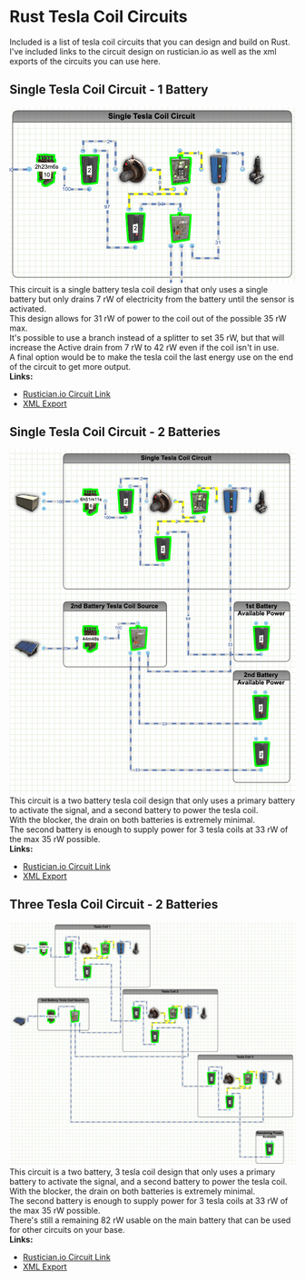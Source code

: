 # Rust Tesla Coil Circuits
Included is a list of tesla coil circuits that you can design and build on Rust.  I've included links to the circuit design on rustician.io as well as the xml exports of the circuits you can use here.

## Single Tesla Coil Circuit - 1 Battery
![TeslaCoil-HBHFSensorActivated-SingleBattery](images/TeslaCoil-HBHFSensorActivated-SingleBattery.png)
This circuit is a single battery tesla coil design that only uses a single battery but only drains 7 rW of electricity from the battery until the sensor is activated.</br>
This design allows for 31 rW of power to the coil out of the possible 35 rW max.</br>
It's possible to use a branch instead of a splitter to set 35 rW, but that will increase the Active drain from 7 rW to 42 rW even if the coil isn't in use.</br>
A final option would be to make the tesla coil the last energy use on the end of the circuit to get more output.</br>
<b>Links:</b>
* [Rustician.io Circuit Link](https://www.rustrician.io/?circuit=111c169b672a8cd03b8c067c9224791e)
* [XML Export](xml/TeslaCoil-HBHFSensorActivated-SingleBattery.xml)

## Single Tesla Coil Circuit - 2 Batteries
![TeslaCoil-HBHFSensorActivated-TwoBattery](images/TeslaCoil-HBHFSensorActivated-TwoBattery.png)
This circuit is a two battery tesla coil design that only uses a primary battery to activate the signal, and a second battery to power the tesla coil.</br>
With the blocker, the drain on both batteries is extremely minimal.</br>
The second battery is enough to supply power for 3 tesla coils at 33 rW of the max 35 rW possible.</br>
<b>Links:</b>
* [Rustician.io Circuit Link](https://www.rustrician.io/?circuit=10620fc903a759c93d8b1d42e7aeac0f)
* [XML Export](xml/TeslaCoil-HBHFSensorActivated-TwoBattery.xml)

## Three Tesla Coil Circuit - 2 Batteries
![ThreeTeslaCoil-HBHFSensorActivated-TwoBattery](images/ThreeTeslaCoil-HBHFSensorActivated-TwoBattery.png)
This circuit is a two battery, 3 tesla coil design that only uses a primary battery to activate the signal, and a second battery to power the tesla coil.</br>
With the blocker, the drain on both batteries is extremely minimal.</br>
The second battery is enough to supply power for 3 tesla coils at 33 rW of the max 35 rW possible.</br>
There's still a remaining 82 rW usable on the main battery that can be used for other circuits on your base.</br>
<b>Links:</b>
* [Rustician.io Circuit Link](https://www.rustrician.io/?circuit=4529df0a56199bf0a1dea09f83ece9f8)
* [XML Export](xml/ThreeTeslaCoil-HBHFSensorActivated-TwoBattery.xml)